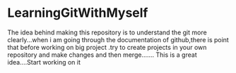 # LearningGitWithMyself
The idea behind making this repository is to understand the git more clearly...when i am going through the documentation of github,there is point  that before working on big project .try to create projects in your own repository and make changes and then merge.......
This is a great idea....Start working on it
